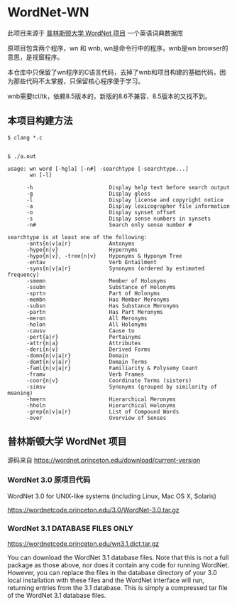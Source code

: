 # WordNet-WN

此项目来源于 [普林斯顿大学 WordNet 项目](https://wordnet.princeton.edu/) 一个英语词典数据库

原项目包含两个程序，wn 和 wnb, wn是命令行中的程序，wnb是wn browser的意思，是视窗程序。

本仓库中只保留了wn程序的C语言代码，去掉了wnb和项目构建的基础代码，因为那些代码不太掌握，只保留核心程序便于学习。

wnb需要tcl/tk，依赖8.5版本的，新版的8.6不兼容，8.5版本的又找不到。

## 本项目构建方法

```shell
$ clang *.c


$ ./a.out

usage: wn word [-hgla] [-n#] -searchtype [-searchtype...]
       wn [-l]

      -h                        Display help text before search output
      -g                        Display gloss
      -l                        Display license and copyright notice
      -a                        Display lexicographer file information
      -o                        Display synset offset
      -s                        Display sense numbers in synsets
      -n#                       Search only sense number #

searchtype is at least one of the following:
      -ants{n|v|a|r}            Antonyms
      -hype{n|v}                Hypernyms
      -hypo{n|v}, -tree{n|v}    Hyponyms & Hyponym Tree
      -entav                    Verb Entailment
      -syns{n|v|a|r}            Synonyms (ordered by estimated frequency)
      -smemn                    Member of Holonyms
      -ssubn                    Substance of Holonyms
      -sprtn                    Part of Holonyms
      -membn                    Has Member Meronyms
      -subsn                    Has Substance Meronyms
      -partn                    Has Part Meronyms
      -meron                    All Meronyms
      -holon                    All Holonyms
      -causv                    Cause to
      -pert{a|r}                Pertainyms
      -attr{n|a}                Attributes
      -deri{n|v}                Derived Forms
      -domn{n|v|a|r}            Domain
      -domt{n|v|a|r}            Domain Terms
      -faml{n|v|a|r}            Familiarity & Polysemy Count
      -framv                    Verb Frames
      -coor{n|v}                Coordinate Terms (sisters)
      -simsv                    Synonyms (grouped by similarity of meaning)
      -hmern                    Hierarchical Meronyms
      -hholn                    Hierarchical Holonyms
      -grep{n|v|a|r}            List of Compound Words
      -over                     Overview of Senses

```

## 普林斯顿大学 WordNet 项目

源码来自 https://wordnet.princeton.edu/download/current-version

### WordNet 3.0 原项目代码

WordNet 3.0 for UNIX-like systems (including Linux, Mac OS X, Solaris)

https://wordnetcode.princeton.edu/3.0/WordNet-3.0.tar.gz


### WordNet 3.1 DATABASE FILES ONLY

https://wordnetcode.princeton.edu/wn3.1.dict.tar.gz

You can download the WordNet 3.1 database files. Note that this is not a full package as those above, nor does it contain any code for running WordNet. However, you can replace the files in the database directory of your 3.0 local installation with these files and the WordNet interface will run, returning entries from the 3.1 database. This is simply a compressed tar file of the WordNet 3.1 database files.
